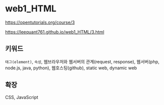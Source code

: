 # web1_HTML

https://opentutorials.org/course/3

https://leequant761.github.io/web1_HTML/3.html

## 키워드

`태그(element)`, `속성`, 웹브라우저와 웹서버의 관계(request, response), 웹서버(php, node.js, java, python), 웹호스팅(github), static web, dynamic web

## 확장

CSS, JavaScript
